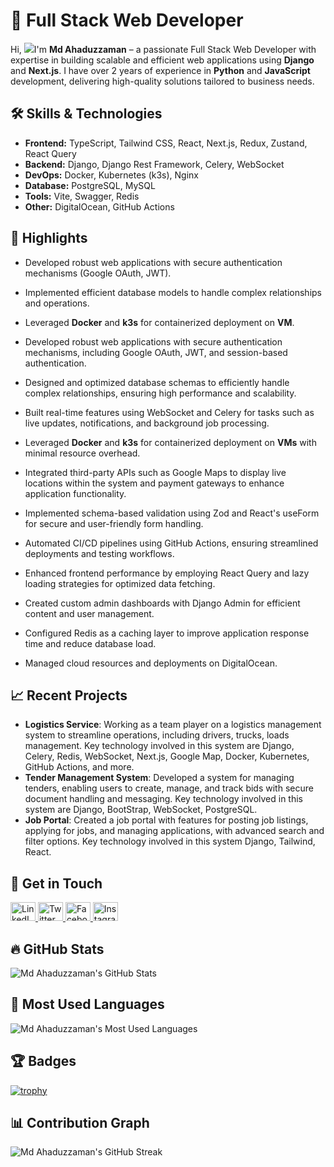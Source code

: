 # 🚀 Full Stack Web Developer

Hi, ![](https://user-images.githubusercontent.com/18350557/176309783-0785949b-9127-417c-8b55-ab5a4333674e.gif)I'm **Md Ahaduzzaman** – a passionate Full Stack Web Developer with expertise in building scalable and efficient web applications using **Django** and **Next.js**. I have over 2 years of experience in **Python** and **JavaScript** development, delivering high-quality solutions tailored to business needs.

## 🛠 Skills & Technologies

- **Frontend:** TypeScript, Tailwind CSS, React, Next.js, Redux, Zustand, React Query
- **Backend:** Django, Django Rest Framework, Celery, WebSocket
- **DevOps:** Docker, Kubernetes (k3s), Nginx
- **Database:** PostgreSQL, MySQL
- **Tools:** Vite, Swagger, Redis
- **Other:** DigitalOcean, GitHub Actions

## 🌟 Highlights

- Developed robust web applications with secure authentication mechanisms (Google OAuth, JWT).
- Implemented efficient database models to handle complex relationships and operations.
- Leveraged **Docker** and **k3s** for containerized deployment on **VM**.

- Developed robust web applications with secure authentication mechanisms, including Google OAuth, JWT, and session-based authentication.
- Designed and optimized database schemas to efficiently handle complex relationships, ensuring high performance and scalability.
- Built real-time features using WebSocket and Celery for tasks such as live updates, notifications, and background job processing.
- Leveraged **Docker** and **k3s** for containerized deployment on **VMs** with minimal resource overhead.
- Integrated third-party APIs such as Google Maps to display live locations within the system and payment gateways to enhance application functionality.
- Implemented schema-based validation using Zod and React's useForm for secure and user-friendly form handling.
- Automated CI/CD pipelines using GitHub Actions, ensuring streamlined deployments and testing workflows.
- Enhanced frontend performance by employing React Query and lazy loading strategies for optimized data fetching.
- Created custom admin dashboards with Django Admin for efficient content and user management.
- Configured Redis as a caching layer to improve application response time and reduce database load.
- Managed cloud resources and deployments on DigitalOcean.


## 📈 Recent Projects

- **Logistics Service**: Working as a team player on a logistics management system to streamline operations, including drivers, trucks, loads management. Key technology involved in this system are Django, Celery, Redis, WebSocket, Next.js, Google Map, Docker, Kubernetes, GitHub Actions, and more.
- **Tender Management System**: Developed a system for managing tenders, enabling users to create, manage, and track bids with secure document handling and messaging. Key technology involved in this system are Django, BootStrap, WebSocket, PostgreSQL.
- **Job Portal**: Created a job portal with features for posting job listings, applying for jobs, and managing applications, with advanced search and filter options. Key technology involved in this system Django, Tailwind, React.


## 🔗 Get in Touch


<p align="left">
  <a href="https://www.linkedin.com/in/mdahaduzzamanhridoy" target="blank">
    <img src="https://raw.githubusercontent.com/rahuldkjain/github-profile-readme-generator/master/src/images/icons/Social/linked-in-alt.svg" alt="LinkedIn" height="30" width="40" />
  </a>
  <a href="https://x.com/mdahaduzzamanhr" target="blank">
    <img src="https://raw.githubusercontent.com/rahuldkjain/github-profile-readme-generator/master/src/images/icons/Social/twitter.svg" alt="Twitter" height="30" width="40" />
  </a>
  <a href="https://www.facebook.com/mdahaduzzamanhridoybd" target="blank">
    <img src="https://raw.githubusercontent.com/rahuldkjain/github-profile-readme-generator/master/src/images/icons/Social/facebook.svg" alt="Facebook" height="30" width="40" />
  </a>
  <a href="https://www.instagram.com/mdahaduzzamanhr" target="blank">
    <img src="https://raw.githubusercontent.com/rahuldkjain/github-profile-readme-generator/master/src/images/icons/Social/instagram.svg" alt="Instagram" height="30" width="40" />
  </a>
</p>



## 🔥 GitHub Stats

![Md Ahaduzzaman's GitHub Stats](https://github-readme-stats.vercel.app/api?username=mdahaduzzaman&theme=dark&hide_border=false&include_all_commits=true&count_private=true)


## 📝 Most Used Languages

![Md Ahaduzzaman's Most Used Languages](https://github-readme-stats.vercel.app/api/top-langs/?username=mdahaduzzaman&langs_count=10&layout=compact&theme=radical)


## 🏆 Badges

[![trophy](https://github-profile-trophy.vercel.app/?username=mdahaduzzaman)](https://github.com/ryo-ma/github-profile-trophy)


## 📊 Contribution Graph

![Md Ahaduzzaman's GitHub Streak](https://streak-stats.demolab.com/?user=mdahaduzzaman&theme=radical)

